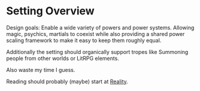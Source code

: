 # Setting Overview

Design goals: Enable a wide variety of powers and power systems. Allowing magic, psychics, martials to coexist while also providing a shared power scaling framework to make it easy to keep them roughly equal.

Additionally the setting should organically support tropes like Summoning people from other worlds or LitRPG elements.

Also waste my time I guess.

Reading should probably (maybe) start at [Reality](Reality.md).